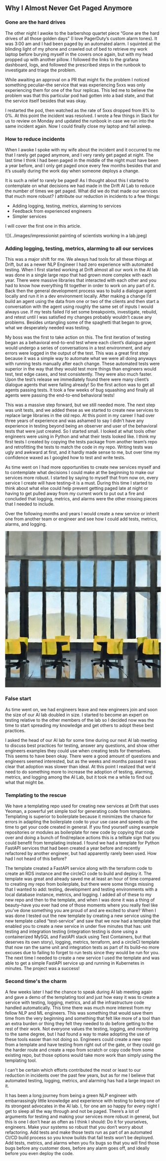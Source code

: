 ## Why I Almost Never Get Paged Anymore
### Gone are the hard drives
The other night I awoke to the barbershop quartet piece “Gone are the hard drives of all those golden days” (I love PagerDuty’s custom alarm tones). It was 3:00 am and I had been paged by an automated alarm. I squinted at the blinding light of my phone and crawled out of bed to retrieve my work laptop before burying myself in the covers once again, but with my head propped up with another pillow. I followed the links to the grafana dashboard, logs, and followed the prescribed steps in the runbook to investigate and triage the problem. 

While awaiting an approval on a PR that might fix the problem I noticed something peculiar–the service that was experiencing 5xxs was only experiencing them for one of the four replicas. This led me to believe the problem was that this particular pod had gotten into a bad state, and that the service itself besides that was okay.

I restarted the pod, then watched as the rate of 5xxs dropped from 8% to 0%. At this point the incident was resolved. I wrote a few things in Slack for us to review on Monday and updated the runbook in case we run into the same incident again. Now I could finally close my laptop and fall asleep.

### How to reduce incidents
When I awoke I spoke with my wife about the incident and it occurred to me that I rarely get paged anymore, and I very rarely get paged at night. The last time I think I had been paged in the middle of the night must have been a year before, and I only get paged once every few months besides that and it’s usually during the work day when someone deploys a change.

It is such a relief to rarely be paged! As I thought about this I started to contemplate on what decisions we had made in the Drift AI Lab to reduce the number of times we get paged. What did we do that made our services that much more robust? I attribute our reduction in incidents to a few things:
- Adding logging, testing, metrics, alarming to services
- Feedback from experienced engineers
- Simpler services

I will cover the first one in this article.

![](../images/impressionist painting of scientists working in a lab.jpeg)
### Adding logging, testing, metrics, alarming to all our services
This was a major shift for me. We always had tools for all these things at Drift, but as a newer NLP Engineer I had zero experience with automated testing. When I first started working at Drift almost all our work in the AI lab was done in a single large repo that had grown more complex with each year. There were massive libraries that interacted with each other and you had to know how everything fit together in order to work on any part of it. Back then the general development process was to build a dialogue agent locally and run it in a dev environment locally. After making a change I’d build an agent using the data from one or two of the clients and then start a conversation with the agent using roughly the same set of inputs I would always use. If my tests failed I’d set some breakpoints, investigate, rebuild, and retest until I was satisfied my changes probably wouldn’t cause any problems. Besides untangling some of the spaghetti that began to grow, what we desperately needed was testing.

My boss was the first to take action on this. The first iteration of testing began as a behavioral end-to-end test where each client’s dialogue agent would undergo a series of conversations in a test environment, and any errors were logged in the output of the test. This was a great first step because it was a simple way to automate what we were all doing anyways with running tests manually after each change. These automated tests were superior in the way that they would test more things than engineers would test, test edge cases, and test consistently. They were also much faster. Upon the test’s release we immediately found there were many client’s dialogue agents that were failing already! So the first action was to get all agents passing tests. It took a few weeks of bug squashing and finally all agents were passing the end-to-end behavioral tests!

This was a massive step forward, but we still needed more. The next step was unit tests, and we added these as we started to create new services to replace large libraries in the old repo. At this point in my career I had over three years of experience and was ashamed to say I didn’t have any experience in testing beyond being an observer and user of the behavioral tests that were just created. So I started small. I looked at what tools other engineers were using in Python and what their tests looked like. I think my first tests I created by copying the tests package from another team’s repo and retrofitting the tests to match the code in my repo. Writing tests was ugly and awkward at first, and it hardly made sense to me, but over time my confidence waxed as I googled how to test and write tests.

As time went on I had more opportunities to create new services myself and to contemplate what decisions I could make at the beginning to make our services more robust. I started by saying to myself that from now on, every service I create will have testing–it is a must. During this time I started to think about what else could help prevent getting paged late at night or having to get pulled away from my current work to put out a fire and concluded that logging, metrics, and alarms were the other missing pieces that I needed to include.

Over the following months and years I would create a new service or inherit one from another team or engineer and see how I could add tests, metrics, alarms, and logging.

![](../images/abstract-painting-empty-business-meeting-room.jpeg)
### False start
As time went on, we had engineers leave and new engineers join and soon the size of our AI lab doubled in size. I started to become an expert on testing relative to the other members of the lab so I decided now was the time to start spreading my knowledge and get others to adopt these best practices.

I asked the head of our AI lab for some time during our next AI lab meeting to discuss best practices for testing, answer any questions, and show other engineers examples they could use when creating tests for themselves. This seems to have been okay. There were a good amount of questions and engineers seemed interested, but as the weeks and months passed it was clear that adoption was slower than ideal.
At this point I realized that we'd need to do something more to increase the adoption of testing, alarming, metrics, and logging among the AI Lab, but it took me a while to find out what that might be.

### Templating to the rescue
We have a templating repo used for creating new services at Drift that uses Yeoman, a powerful yet simple tool for generating code from templates. Templating is superior to boilerplate because it minimizes the chance for errors in adapting the boilerplate code to your use case and speeds up the time to get your code created in general. If you find yourself using example repositories or modules as boilerplate for new code by copying that code over and doing a bunch of find/replace actions this is a telltale sign that you could benefit from templating instead. I found we had a template for Python FastAPI services that had been created a year before and recently refactored by another engineer, but had apparently rarely been used. How had I not heard of this before?

The template created a FastAPI service along with the terraform code to create an RDS instance and the circleCI code to build and deploy it. The template was great and already saved me at least an hour of time compared to creating my repo from boilerplate, but there were some things missing that I wanted to add: testing, development and testing environments with a local database instance, metrics, and logging. I added all of these to my new repo and then to the template, and when I was done it was a thing of beauty–have you ever had one of those moments where you really feel like you’ve done something you are proud of and are excited to share? When I was done I tested out the new template by creating a new service using the new template called “test-service” and saw that we now had a template that enabled you to create a new service in under five minutes that has: unit testing and integration testing (integration testing is done using a containerized MySQL and FastAPI stack using Test Containers, but that deserves its own story), logging, metrics, terraform, and a circleCI template that now ran the same unit and integration tests as part of its build–no more excuses due to failing to forget to run tests since they would be run for you.
The next time I needed to create a new service I used the template and was able to get a simple FastAPI service up and running in Kubernetes in minutes. The project was a success!

### Second time's the charm
A few weeks later I had the chance to speak during AI lab meeting again and gave a demo of the templating tool and just how easy it was to create a service with testing, logging, metrics, and all the infrastructure code handled automatically. This time there was much more interest from my fellow NLP and ML engineers. This was something that would save them time from the very beginning and something that felt like more of a tool than an extra burden or thing they felt they needed to do before getting to the rest of their work. Not everyone values the testing, logging, and monitoring to the same degree, but I had found a way to make adopting the use of these tools easier than not doing so. Engineers could create a new repo from a template and have testing from right out of the gate, or they could go the harder route and create a repo from scratch or copy code from some existing repo, but those options would take more work than simply using the templating tool.

I can't be certain which efforts contributed the most or least to our reduction in incidents over the past few years, but as for me I believe that automated testing, logging, metrics, and alarming has had a large impact on it.

It has been a long journey from being a green NLP engineer with embarrassingly little knowledge and experience with testing to being one of its strongest advocates in the AI lab. I, for one am so happy for every night I get to sleep all the way through and not be paged. There’s a lot of arguments for testing and making your services more robust in general, but this is one I don’t hear as often as I think I should: Do it for yourselves, engineers. Make your systems so robust that you don’t worry about refactoring. Add tests and make those tests run as part of an automated CI/CD build process so you know builds that fail tests won’t be deployed. Add tests, metrics, and alarms when you fix bugs so that you will find those bugs before any customer does, before any alarm goes off, and ideally before you even deploy the code.

